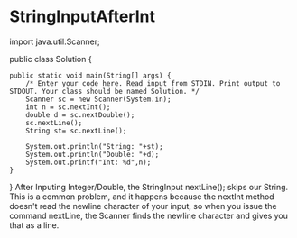 # StringInputAfterInt
import java.util.Scanner;

public class Solution {

    public static void main(String[] args) {
        /* Enter your code here. Read input from STDIN. Print output to STDOUT. Your class should be named Solution. */
        Scanner sc = new Scanner(System.in);
        int n = sc.nextInt();
        double d = sc.nextDouble();
        sc.nextLine();
        String st= sc.nextLine();
        
        System.out.println("String: "+st);
        System.out.println("Double: "+d);
        System.out.printf("Int: %d",n);
    }
}
After Inputing Integer/Double, the StringInput nextLine(); skips our String.
This is a common problem, and it happens because the nextInt method doesn't read the newline character of your input, so when you issue the command nextLine, the Scanner finds the newline character and gives you that as a line.
